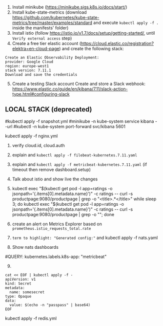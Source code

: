 1. Install minikube (https://minikube.sigs.k8s.io/docs/start/)
2. Install kube-state-metrics (download https://github.com/kubernetes/kube-state-metrics/tree/master/examples/standard and execute `kubectl apply -f .` inside the manifests' folder)
3. Install istio (follow https://istio.io/v1.7/docs/setup/getting-started/, until `Verify external access` step)
4. Create a free tier elastic account (https://cloud.elastic.co/registration?elektra=en-cloud-page) and create the following stack:
```
Create an Elastic Observability Deployment:
provider: Google Cloud
region: europe-west1
stack version: 7.11.1
Download and save the credentials
```
5. Create a testing Slack account
Create and store a Slack webhook: https://www.elastic.co/guide/en/kibana/7.11/slack-action-type.html#configuring-slack


## LOCAL STACK (deprecated)
#kubectl apply -f snapshot.yml
#minikube -n kube-system service kibana --url
#kubectl -n kube-system port-forward svc/kibana 5601

kubectl apply -f nginx.yml

1. verify cloud.id, cloud.auth

2. explain and `kubectl apply -f filebeat-kubernetes.7.11.yaml`

3. explain and `kubectl apply -f metricbeat-kubernetes.7.11.yaml` (if timeout then remove dashboard.setup)

4. Talk about istio and show live the changes

5. kubectl exec "$(kubectl get pod -l app=ratings -o jsonpath='{.items[0].metadata.name}')" -c ratings -- curl -s productpage:9080/productpage | grep -o "<title>.*</title>"
while sleep 3; do kubectl exec "$(kubectl get pod -l app=ratings -o jsonpath='{.items[0].metadata.name}')" -c ratings -- curl -s productpage:9080/productpage | grep -o "<title>.*</title>"; done

6. create an alert on Metrics Explorer based on `prometheus.istio_requests_total.rate`

7. `term to highlight: "Generated config:"` and kubectl apply -f nats.yaml

8. Show nats dashboards

#QUERY: kubernetes.labels.k8s-app: "metricbeat"


9. 
```
cat << EOF | kubectl apply -f -
apiVersion: v1
kind: Secret
metadata:
  name: somesecret
type: Opaque
data:
  value: $(echo -n "passpass" | base64)
EOF
```

kubectl apply -f redis.yml